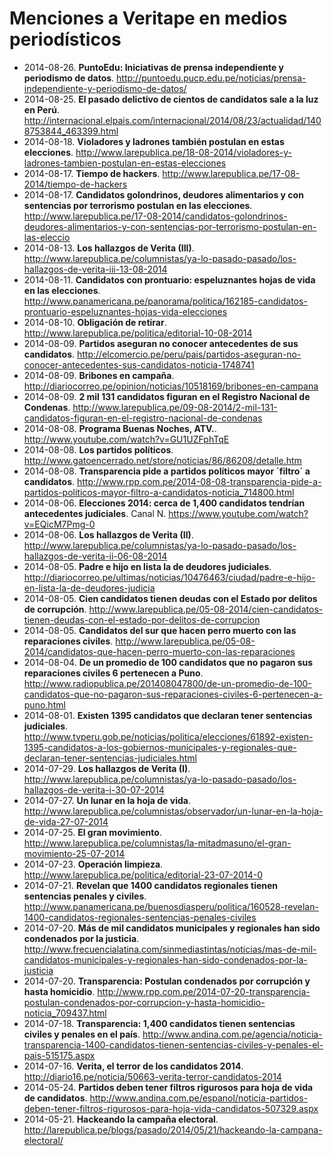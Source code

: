 # Menciones a Veritape en medios periodísticos

* 2014-08-26. **PuntoEdu: Iniciativas de prensa independiente y periodismo de datos**. <http://puntoedu.pucp.edu.pe/noticias/prensa-independiente-y-periodismo-de-datos/>
* 2014-08-25. **El pasado delictivo de cientos de candidatos sale a la luz en Perú**. <http://internacional.elpais.com/internacional/2014/08/23/actualidad/1408753844_463399.html>
* 2014-08-18. **Violadores y ladrones también postulan en estas elecciones**. <http://www.larepublica.pe/18-08-2014/violadores-y-ladrones-tambien-postulan-en-estas-elecciones>
* 2014-08-17. **Tiempo de hackers**. <http://www.larepublica.pe/17-08-2014/tiempo-de-hackers>
* 2014-08-17. **Candidatos golondrinos, deudores alimentarios y con sentencias por terrorismo postulan en las elecciones**. <http://www.larepublica.pe/17-08-2014/candidatos-golondrinos-deudores-alimentarios-y-con-sentencias-por-terrorismo-postulan-en-las-eleccio>
* 2014-08-13. **Los hallazgos de Verita (III)**. <http://www.larepublica.pe/columnistas/ya-lo-pasado-pasado/los-hallazgos-de-verita-iii-13-08-2014>
* 2014-08-11. **Candidatos con prontuario: espeluznantes hojas de vida en las elecciones**. <http://www.panamericana.pe/panorama/politica/162185-candidatos-prontuario-espeluznantes-hojas-vida-elecciones>
* 2014-08-10. **Obligación de retirar**. <http://www.larepublica.pe/politica/editorial-10-08-2014>
* 2014-08-09. **Partidos aseguran no conocer antecedentes de sus candidatos**. <http://elcomercio.pe/peru/pais/partidos-aseguran-no-conocer-antecedentes-sus-candidatos-noticia-1748741>
* 2014-08-09. **Bribones en campaña**. <http://diariocorreo.pe/opinion/noticias/10518169/bribones-en-campana>
* 2014-08-09. **2 mil 131 candidatos figuran en el Registro Nacional de Condenas**. <http://www.larepublica.pe/09-08-2014/2-mil-131-candidatos-figuran-en-el-registro-nacional-de-condenas>
* 2014-08-08. **Programa Buenas Noches, ATV.**. <http://www.youtube.com/watch?v=GU1UZFphTqE>
* 2014-08-08. **Los partidos políticos**. <http://www.gatoencerrado.net/store/noticias/86/86208/detalle.htm>
* 2014-08-08. **Transparencia pide a partidos políticos mayor ´filtro´ a candidatos**. <http://www.rpp.com.pe/2014-08-08-transparencia-pide-a-partidos-politicos-mayor-filtro-a-candidatos-noticia_714800.html>
* 2014-08-06. **Elecciones 2014: cerca de 1,400 candidatos tendrían antecedentes judiciales**. Canal N. <https://www.youtube.com/watch?v=EQicM7Pmg-0>
* 2014-08-06. **Los hallazgos de Verita (II)**. <http://www.larepublica.pe/columnistas/ya-lo-pasado-pasado/los-hallazgos-de-verita-ii-06-08-2014>
* 2014-08-05. **Padre e hijo en lista la de deudores judiciales**. <http://diariocorreo.pe/ultimas/noticias/10476463/ciudad/padre-e-hijo-en-lista-la-de-deudores-judicia>
* 2014-08-05. **Cien candidatos tienen deudas con el Estado por delitos de corrupción**. <http://www.larepublica.pe/05-08-2014/cien-candidatos-tienen-deudas-con-el-estado-por-delitos-de-corrupcion>
* 2014-08-05. **Candidatos del sur que hacen perro muerto con las reparaciones civiles**. <http://www.larepublica.pe/05-08-2014/candidatos-que-hacen-perro-muerto-con-las-reparaciones>
* 2014-08-04. **De un promedio de 100 candidatos que no pagaron sus reparaciones civiles 6 pertenecen a Puno**. <http://www.radiopublica.pe/201408047800/de-un-promedio-de-100-candidatos-que-no-pagaron-sus-reparaciones-civiles-6-pertenecen-a-puno.html>
* 2014-08-01. **Existen 1395 candidatos que declaran tener sentencias judiciales**. <http://www.tvperu.gob.pe/noticias/politica/elecciones/61892-existen-1395-candidatos-a-los-gobiernos-municipales-y-regionales-que-declaran-tener-sentencias-judiciales.html>
* 2014-07-29. **Los hallazgos de Verita (I)**. <http://www.larepublica.pe/columnistas/ya-lo-pasado-pasado/los-hallazgos-de-verita-i-30-07-2014>
* 2014-07-27. **Un lunar en la hoja de vida**. <http://www.larepublica.pe/columnistas/observador/un-lunar-en-la-hoja-de-vida-27-07-2014>
* 2014-07-25. **El gran movimiento**. <http://www.larepublica.pe/columnistas/la-mitadmasuno/el-gran-movimiento-25-07-2014>
* 2014-07-23. **Operación limpieza**. <http://www.larepublica.pe/politica/editorial-23-07-2014-0>
* 2014-07-21. **Revelan que 1400 candidatos regionales tienen sentencias penales y civiles**. <http://www.panamericana.pe/buenosdiasperu/politica/160528-revelan-1400-candidatos-regionales-sentencias-penales-civiles>
* 2014-07-20. **Más de mil candidatos municipales y regionales han sido condenados por la justicia**. <http://www.frecuencialatina.com/sinmediastintas/noticias/mas-de-mil-candidatos-municipales-y-regionales-han-sido-condenados-por-la-justicia>
* 2014-07-20. **Transparencia: Postulan condenados por corrupción y hasta homicidio**. <http://www.rpp.com.pe/2014-07-20-transparencia-postulan-condenados-por-corrupcion-y-hasta-homicidio-noticia_709437.html>
* 2014-07-18. **Transparencia: 1,400 candidatos tienen sentencias civiles y penales en el país**. <http://www.andina.com.pe/agencia/noticia-transparencia-1400-candidatos-tienen-sentencias-civiles-y-penales-el-pais-515175.aspx>
* 2014-07-16. **Verita, el terror de los candidatos 2014**. <http://diario16.pe/noticia/50663-verita-terror-candidatos-2014>
* 2014-05-24. **Partidos deben tener filtros rigurosos para hoja de vida de candidatos**. <http://www.andina.com.pe/espanol/noticia-partidos-deben-tener-filtros-rigurosos-para-hoja-vida-candidatos-507329.aspx>
* 2014-05-21. **Hackeando la campaña electoral**. <http://larepublica.pe/blogs/pasado/2014/05/21/hackeando-la-campana-electoral/>
